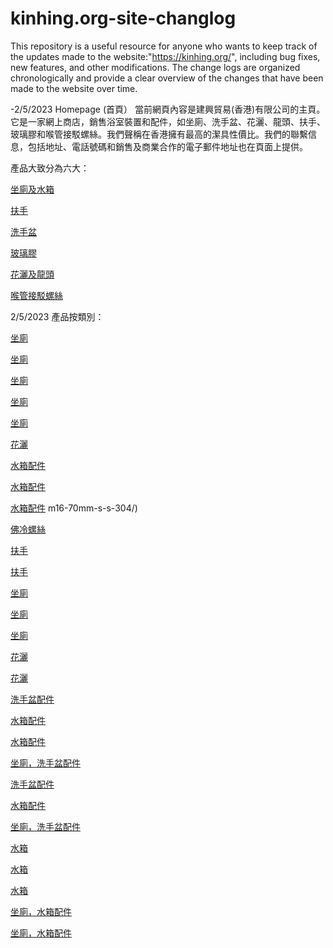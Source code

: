 # kinhing.org-site-changlog 
This repository is a useful resource for anyone who wants to keep track of the updates made to the website:"https://kinhing.org/", including bug fixes, new features, and other modifications. The change logs are organized chronologically and provide a clear overview of the changes that have been made to the website over time.


-2/5/2023
Homepage (首頁） 
當前網頁內容是建興貿易(香港)有限公司的主頁。它是一家網上商店，銷售浴室裝置和配件，如坐廁、洗手盆、花灑、龍頭、扶手、玻璃膠和喉管接駁螺絲。我們聲稱在香港擁有最高的潔具性價比。我們的聯繫信息，包括地址、電話號碼和銷售及商業合作的電子郵件地址也在頁面上提供。


產品大致分為六大：


[坐廁及水箱](https://kinhing.org/product-category/toilets-and-water-tanks/)

[扶手](https://kinhing.org/product-category/handrails/)

[洗手盆](https://kinhing.org/product-category/washbasins/)

[玻璃膠](https://kinhing.org/product-category/silicone-sealants/)

[花灑及龍頭](https://kinhing.org/product-category/showerheads-and-faucets/)

[喉管接駁螺絲](https://kinhing.org/product-category/bolts-and-nuts/)




2/5/2023 產品按類別：

[坐廁](https://kinhing.org/product/ws1820/)

[坐廁](https://kinhing.org/product/ws1820r/)

[坐廁](https://kinhing.org/product/ws1820l/)

[坐廁](https://kinhing.org/product/le02/)

[坐廁](https://kinhing.org/product/le01/)

[花灑](https://kinhing.org/product/le826/)

[水箱配件](https://kinhing.org/product/hm402/)

[水箱配件](https://kinhing.org/product/w501/)

[水箱配件](https://kinhing.org/product/watertankflushhandles/)
m16-70mm-s-s-304/)

[佛冷螺絲](https://kinhing.org/product/m16-70mm-s-s-316/)

[扶手](https://kinhing.org/product/le501-503/)

[扶手](https://kinhing.org/product/le501a-le502a-le503a/)

[坐廁](https://kinhing.org/product/wp1810/)

[坐廁](https://kinhing.org/product/wp1810r/)

[坐廁](https://kinhing.org/product/wp1810l/)

[花灑](https://kinhing.org/product/set-le822-le825-le826/)

[花灑](https://kinhing.org/product/le825/)

[洗手盆配件](https://kinhing.org/product/le107/)

[水箱配件](https://kinhing.org/product/outletvalve/)

[水箱配件](https://kinhing.org/product/float-ball/)

[坐廁，洗手盆配件](https://kinhing.org/product/hm635-hm638/)

[洗手盆配件](https://kinhing.org/product/le827/)

[水箱配件](https://kinhing.org/product/le830/)

[坐廁，洗手盆配件](https://kinhing.org/product/hm281-hm283/)

[水箱](https://kinhing.org/product/hm403/)

[水箱](https://kinhing.org/product/fc301h/)

[水箱](https://kinhing.org/product/fc301l/)

[坐廁，水箱配件](https://kinhing.org/product/pd101/)

[坐廁，水箱配件](https://kinhing.org/product/le101/)
